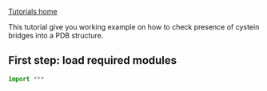 [Tutorials home](Tutorials.md)

This tutorial give you working example on how to check presence of cystein bridges into a PDB structure.

## First step: load required modules

```python
import ***
```
